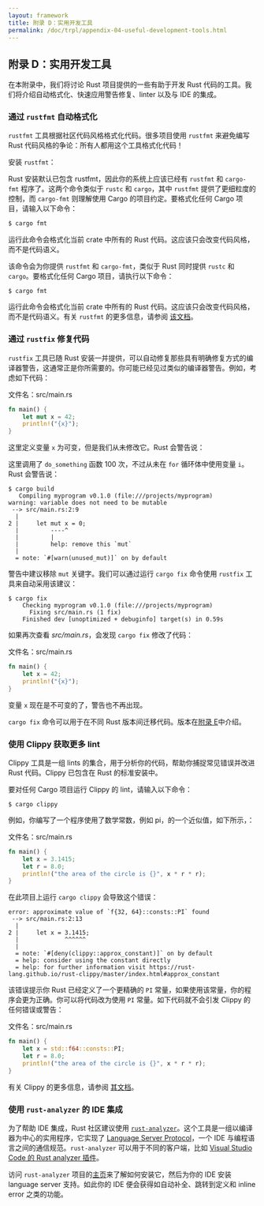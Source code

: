 ```yaml
---
layout: framework
title: 附录 D：实用开发工具
permalink: /doc/trpl/appendix-04-useful-development-tools.html
---
```

## 附录 D：实用开发工具

<!-- https://github.com/rust-lang/book/blob/main/src/appendix-04-useful-development-tools.md -->
<!-- commit 56ec353290429e6547109e88afea4de027b0f1a9 -->

在本附录中，我们将讨论 Rust 项目提供的一些有助于开发 Rust 代码的工具。我们将介绍自动格式化、快速应用警告修复、linter 以及与 IDE 的集成。

### 通过 `rustfmt` 自动格式化

`rustfmt` 工具根据社区代码风格格式化代码。很多项目使用 `rustfmt` 来避免编写 Rust 代码风格的争论：所有人都用这个工具格式化代码！

安装 `rustfmt`：

Rust 安装默认已包含 rustfmt，因此你的系统上应该已经有 `rustfmt` 和 `cargo-fmt` 程序了。这两个命令类似于 `rustc` 和 `cargo`，其中 `rustfmt` 提供了更细粒度的控制，而 `cargo-fmt` 则理解使用 Cargo 的项目约定。要格式化任何 Cargo 项目，请输入以下命令：

```sh
$ cargo fmt
```

运行此命令会格式化当前 crate 中所有的 Rust 代码。这应该只会改变代码风格，而不是代码语义。

该命令会为你提供 `rustfmt` 和 `cargo-fmt`，类似于 Rust 同时提供 `rustc` 和 `cargo`。要格式化任何 Cargo 项目，请执行以下命令：

```console
$ cargo fmt
```

运行此命令会格式化当前 crate 中所有的 Rust 代码。这应该只会改变代码风格，而不是代码语义。有关 `rustfmt` 的更多信息，请参阅 [该文档][rustfmt]。

[rustfmt]: https://github.com/rust-lang/rustfmt

### 通过 `rustfix` 修复代码

`rustfix` 工具已随 Rust 安装一并提供，可以自动修复那些具有明确修复方式的编译器警告，这通常正是你所需要的。你可能已经见过类似的编译器警告。例如，考虑如下代码：

<span class="filename">文件名：src/main.rs</span>

```rust
fn main() {
    let mut x = 42;
    println!("{x}");
}
```

这里定义变量 `x` 为可变，但是我们从未修改它。Rust 会警告说：

这里调用了 `do_something` 函数 100 次，不过从未在 `for` 循环体中使用变量 `i`。Rust 会警告说：

```console
$ cargo build
   Compiling myprogram v0.1.0 (file:///projects/myprogram)
warning: variable does not need to be mutable
 --> src/main.rs:2:9
  |
2 |     let mut x = 0;
  |         ----^
  |         |
  |         help: remove this `mut`
  |
  = note: `#[warn(unused_mut)]` on by default
```

警告中建议移除 `mut` 关键字。我们可以通过运行 `cargo fix` 命令使用 `rustfix` 工具来自动采用该建议：

```console
$ cargo fix
    Checking myprogram v0.1.0 (file:///projects/myprogram)
      Fixing src/main.rs (1 fix)
    Finished dev [unoptimized + debuginfo] target(s) in 0.59s
```

如果再次查看 _src/main.rs_，会发现 `cargo fix` 修改了代码：

<span class="filename">文件名：src/main.rs</span>

```rust
fn main() {
    let x = 42;
    println!("{x}");
}
```

变量 `x` 现在是不可变的了，警告也不再出现。

`cargo fix` 命令可以用于在不同 Rust 版本间迁移代码。版本在[附录 E][editions]中介绍。

### 使用 Clippy 获取更多 lint

Clippy 工具是一组 lints 的集合，用于分析你的代码，帮助你捕捉常见错误并改进 Rust 代码。Clippy 已包含在 Rust 的标准安装中。

要对任何 Cargo 项目运行 Clippy 的 lint，请输入以下命令：

```console
$ cargo clippy
```

例如，你编写了一个程序使用了数学常数，例如 pi，的一个近似值，如下所示，：

<span class="filename">文件名：src/main.rs</span>

```rust
fn main() {
    let x = 3.1415;
    let r = 8.0;
    println!("the area of the circle is {}", x * r * r);
}
```

在此项目上运行 `cargo clippy` 会导致这个错误：

```text
error: approximate value of `f{32, 64}::consts::PI` found
 --> src/main.rs:2:13
  |
2 |     let x = 3.1415;
  |             ^^^^^^
  |
  = note: `#[deny(clippy::approx_constant)]` on by default
  = help: consider using the constant directly
  = help: for further information visit https://rust-lang.github.io/rust-clippy/master/index.html#approx_constant
```

该错误提示你 Rust 已经定义了一个更精确的 `PI` 常量，如果使用该常量，你的程序会更为正确。你可以将代码改为使用 `PI` 常量。如下代码就不会引发 Clippy 的任何错误或警告：

<span class="filename">文件名：src/main.rs</span>

```rust
fn main() {
    let x = std::f64::consts::PI;
    let r = 8.0;
    println!("the area of the circle is {}", x * r * r);
}
```

有关 Clippy 的更多信息，请参阅 [其文档][clippy]。

[clippy]: https://github.com/rust-lang/rust-clippy

### 使用 `rust-analyzer` 的 IDE 集成

为了帮助 IDE 集成，Rust 社区建议使用 [`rust-analyzer`][rust-analyzer]。这个工具是一组以编译器为中心的实用程序，它实现了 [Language Server Protocol][lsp]，一个 IDE 与编程语言之间的通信规范。`rust-analyzer` 可以用于不同的客户端，比如 [Visual Studio Code 的 Rust analyzer 插件][vscode]。

[lsp]: http://langserver.org/
[vscode]: https://marketplace.visualstudio.com/items?itemName=rust-lang.rust-analyzer

访问 `rust-analyzer` 项目的[主页][rust-analyzer]来了解如何安装它，然后为你的 IDE 安装 language server 支持。如此你的 IDE 便会获得如自动补全、跳转到定义和 inline error 之类的功能。

[rust-analyzer]: https://rust-analyzer.github.io
[editions]: appendix-05-editions.html
